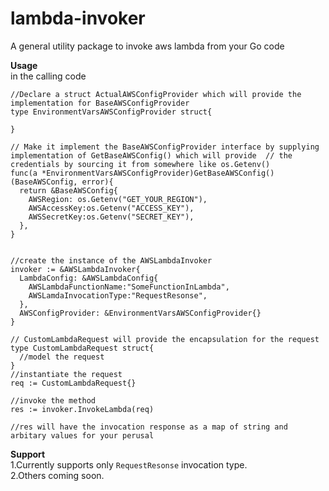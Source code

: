 # lambda-invoker
A general utility package to invoke aws lambda from your Go code

**Usage**  
in the calling code
```
//Declare a struct ActualAWSConfigProvider which will provide the implementation for BaseAWSConfigProvider
type EnvironmentVarsAWSConfigProvider struct{

}

// Make it implement the BaseAWSConfigProvider interface by supplying implementation of GetBaseAWSConfig() which will provide  // the credentials by sourcing it from somewhere like os.Getenv()
func(a *EnvironmentVarsAWSConfigProvider)GetBaseAWSConfig()(BaseAWSConfig, error){
  return &BaseAWSConfig{
    AWSRegion: os.Getenv("GET_YOUR_REGION"),
    AWSAccessKey:os.Getenv("ACCESS_KEY"),
    AWSSecretKey:os.Getenv("SECRET_KEY"),
  },
}


//create the instance of the AWSLambdaInvoker
invoker := &AWSLambdaInvoker{
  LambdaConfig: &AWSLambdaConfig{
    AWSLambdaFunctionName:"SomeFunctionInLambda",
    AWSLamdaInvocationType:"RequestResonse",
  },
  AWSConfigProvider: &EnvironmentVarsAWSConfigProvider{}
}

// CustomLambdaRequest will provide the encapsulation for the request
type CustomLambdaRequest struct{
  //model the request
}
//instantiate the request
req := CustomLambdaRequest{}

//invoke the method
res := invoker.InvokeLambda(req)

//res will have the invocation response as a map of string and arbitary values for your perusal

```


**Support**  
1.Currently supports only `RequestResonse` invocation type.  
2.Others coming soon.
